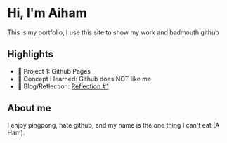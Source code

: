 ---
---

# Hi, I'm Aiham
This is my portfolio, I use this site to show my work and badmouth github

## Highlights
- 🔧 Project 1: Github Pages
- 🧠 Concept I learned: Github does NOT like me
- 📝 Blog/Reflection: [Reflection #1](./posts/first_reflection.md)

## About me
I enjoy pingpong, hate github, and my name is the one thing I can't eat (A Ham).
